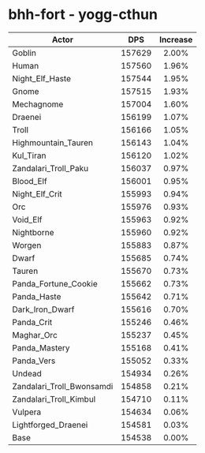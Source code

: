 # bhh-fort - yogg-cthun
| Actor | DPS | Increase |
|---|:---:|:---:|
|Goblin|157629|2.00%|
|Human|157560|1.96%|
|Night_Elf_Haste|157544|1.95%|
|Gnome|157515|1.93%|
|Mechagnome|157004|1.60%|
|Draenei|156199|1.07%|
|Troll|156166|1.05%|
|Highmountain_Tauren|156143|1.04%|
|Kul_Tiran|156120|1.02%|
|Zandalari_Troll_Paku|156037|0.97%|
|Blood_Elf|156001|0.95%|
|Night_Elf_Crit|155993|0.94%|
|Orc|155976|0.93%|
|Void_Elf|155963|0.92%|
|Nightborne|155960|0.92%|
|Worgen|155883|0.87%|
|Dwarf|155685|0.74%|
|Tauren|155670|0.73%|
|Panda_Fortune_Cookie|155662|0.73%|
|Panda_Haste|155642|0.71%|
|Dark_Iron_Dwarf|155616|0.70%|
|Panda_Crit|155246|0.46%|
|Maghar_Orc|155237|0.45%|
|Panda_Mastery|155168|0.41%|
|Panda_Vers|155052|0.33%|
|Undead|154934|0.26%|
|Zandalari_Troll_Bwonsamdi|154858|0.21%|
|Zandalari_Troll_Kimbul|154710|0.11%|
|Vulpera|154634|0.06%|
|Lightforged_Draenei|154581|0.03%|
|Base|154538|0.00%|
